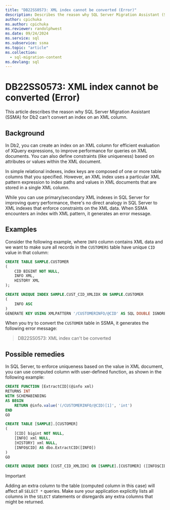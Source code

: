 ```yaml
---
title: "DB22SS0573: XML index cannot be converted (Error)"
description: Describes the reason why SQL Server Migration Assistant (SSMA) for Db2 can't convert an index on an XML column.
author: cpichuka
ms.author: cpichuka
ms.reviewer: randolphwest
ms.date: 09/24/2024
ms.service: sql
ms.subservice: ssma
ms.topic: "article"
ms.collection:
  - sql-migration-content
ms.devlang: sql
---
```


# DB22SS0573: XML index cannot be converted (Error)

This article describes the reason why SQL Server Migration Assistant (SSMA) for Db2 can't convert an index on an XML column.

## Background

In Db2, you can create an index on an XML column for efficient evaluation of XQuery expressions, to improve performance for queries on XML documents. You can also define constraints (like uniqueness) based on attributes or values within the XML document.

In simple relational indexes, index keys are composed of one or more table columns that you specified. However, an XML index uses a particular XML pattern expression to index paths and values in XML documents that are stored in a single XML column.

While you can use primary/secondary XML indexes in SQL Server for improving query performance, there's no direct analogy in SQL Server to XML indexes that enforce constraints on the XML data. When SSMA encounters an index with XML pattern, it generates an error message.

## Examples

Consider the following example, where `INFO` column contains XML data and we want to make sure all records in the `CUSTOMERS` table have unique `CID` value in that column:

```sql
CREATE TABLE SAMPLE.CUSTOMER
(
    CID BIGINT NOT NULL,
    INFO XML,
    HISTORY XML
);

CREATE UNIQUE INDEX SAMPLE.CUST_CID_XMLIDX ON SAMPLE.CUSTOMER
(
    INFO ASC
)
GENERATE KEY USING XMLPATTERN '/CUSTOMERINFO/@CID' AS SQL DOUBLE IGNORE INVALID VALUES;
```

When you try to convert the `CUSTOMER` table in SSMA, it generates the following error message:

> DB22SS0573: XML index can't be converted

## Possible remedies

In SQL Server, to enforce uniqueness based on the value in XML document, you can use computed column with user-defined function, as shown in the following example:

```sql
CREATE FUNCTION [ExtractCID](@info xml)
RETURNS INT
WITH SCHEMABINDING
AS BEGIN
    RETURN @info.value('(/CUSTOMERINFO/@CID)[1]', 'int')
END
GO

CREATE TABLE [SAMPLE].[CUSTOMER]
(
    [CID] bigint NOT NULL,
    [INFO] xml NULL,
    [HISTORY] xml NULL,
    [INFO$CID] AS dbo.ExtractCID([INFO])
)
GO

CREATE UNIQUE INDEX [CUST_CID_XMLIDX] ON [SAMPLE].[CUSTOMER] ([INFO$CID])
```

> [!IMPORTANT]  
> Adding an extra column to the table (computed column in this case) will affect all `SELECT *` queries. Make sure your application explicitly lists all columns in the `SELECT` statements or disregards any extra columns that might be returned.
